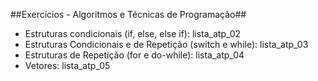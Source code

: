 ##Exercícios - Algoritmos e Técnicas de Programação##

- Estruturas condicionais (if, else, else if): lista_atp_02
- Estruturas Condicionais e de Repetição (switch e while): lista_atp_03
- Estruturas de Repetição (for e do-while): lista_atp_04
- Vetores: lista_atp_05
